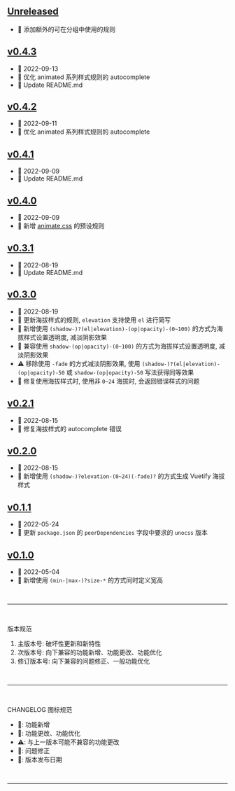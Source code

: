 ## [Unreleased]
  - 🌟 添加额外的可在分组中使用的规则

## [v0.4.3]
  - 📅 2022-09-13
  - 💄 优化 animated 系列样式规则的 autocomplete
  - 💄 Update README.md

## [v0.4.2]
  - 📅 2022-09-11
  - 💄 优化 animated 系列样式规则的 autocomplete

## [v0.4.1]
  - 📅 2022-09-09
  - 💄 Update README.md

## [v0.4.0]
  - 📅 2022-09-09
  - 🌟 新增 [animate.css](https://animate.style) 的预设规则

## [v0.3.1]
  - 📅 2022-08-19
  - 💄 Update README.md

## [v0.3.0]
  - 📅 2022-08-19
  - 🌟 更新海拔样式的规则, `elevation` 支持使用 `el` 进行简写
  - 🌟 新增使用 `(shadow-)?(el|elevation)-(op|opacity)-(0~100)` 的方式为海拔样式设置透明度, 减淡阴影效果
  - 🌟 兼容使用 `shadow-(op|opacity)-(0~100)` 的方式为海拔样式设置透明度, 减淡阴影效果
  - ⚠️ 移除使用 `-fade` 的方式减淡阴影效果, 使用 `(shadow-)?(el|elevation)-(op|opacity)-50` 或 `shadow-(op|opacity)-50` 写法获得同等效果
  - 🐞 修复使用海拔样式时, 使用非 `0~24` 海拔时, 会返回错误样式的问题

## [v0.2.1]
   - 📅 2022-08-15
   - 🐞 修复海拔样式的 autocomplete 错误

## [v0.2.0]
  - 📅 2022-08-15
  - 🌟 新增使用 `(shadow-)?elevation-(0~24)(-fade)?` 的方式生成 Vuetify 海拔样式

## [v0.1.1]
  - 📅 2022-05-24
  - 💄 更新 `package.json` 的 `peerDependencies` 字段中要求的 `unocss` 版本

## [v0.1.0]
  - 📅 2022-05-04
  - 🌟 新增使用 `(min-|max-)?size-*` 的方式同时定义宽高

<br>
<hr>
<br>

版本规范

1. 主版本号: 破坏性更新和新特性
2. 次版本号: 向下兼容的功能新增、功能更改、功能优化
3. 修订版本号: 向下兼容的问题修正、一般功能优化

<br>
<hr>
<br>

CHANGELOG 图标规范

- 🌟: 功能新增<br>
- 💄: 功能更改、功能优化<br>
- ⚠️: 与上一版本可能不兼容的功能更改<br>
- 🐞: 问题修正<br>
- 📅: 版本发布日期

<br>
<hr>
<br>

[Unreleased]: https://github.com/MoomFE/unocss-preset-extra/compare/v0.4.3...HEAD
[v0.4.3]: https://github.com/MoomFE/unocss-preset-extra/releases/tag/v0.4.3
[v0.4.2]: https://github.com/MoomFE/unocss-preset-extra/releases/tag/v0.4.2
[v0.4.1]: https://github.com/MoomFE/unocss-preset-extra/releases/tag/v0.4.1
[v0.4.0]: https://github.com/MoomFE/unocss-preset-extra/releases/tag/v0.4.0
[v0.3.1]: https://github.com/MoomFE/unocss-preset-extra/releases/tag/v0.3.1
[v0.3.0]: https://github.com/MoomFE/unocss-preset-extra/releases/tag/v0.3.0
[v0.2.1]: https://github.com/MoomFE/unocss-preset-extra/releases/tag/v0.2.1
[v0.2.0]: https://github.com/MoomFE/unocss-preset-extra/releases/tag/v0.2.0
[v0.1.1]: https://github.com/MoomFE/unocss-preset-extra/releases/tag/v0.1.1
[v0.1.0]: https://github.com/MoomFE/unocss-preset-extra/releases/tag/v0.1.0